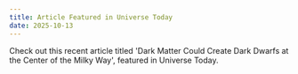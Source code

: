 ```yaml
---
title: Article Featured in Universe Today
date: 2025-10-13
---
```


Check out this recent article titled 'Dark Matter Could Create Dark Dwarfs at the Center of the Milky Way', featured in Universe Today.

<!--more-->




